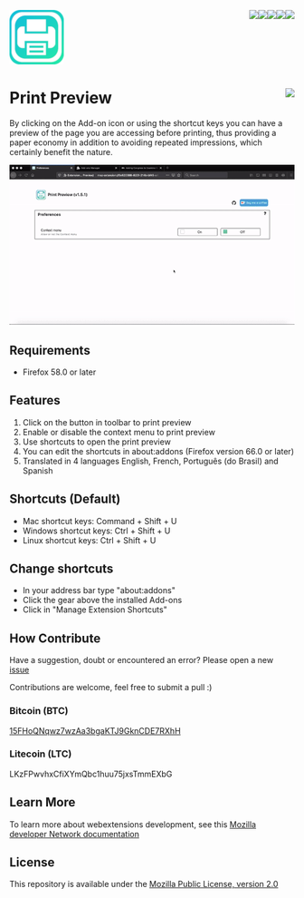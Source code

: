 [<img align="right" src="https://img.shields.io/github/issues/jhonatasrm/print-preview.svg">](http://github.com/jhonatasrm/print-preview/issues/)
[<img align="right" src="https://img.shields.io/github/license/jhonatasrm/print-preview.svg">](https://github.com/jhonatasrm/print-preview/blob/master/LICENSE)
[<img align="right" src="https://img.shields.io/github/forks/jhonatasrm/print-preview.svg">]()
[<img align="right" src="https://img.shields.io/github/stars/jhonatasrm/print-preview.svg">]()
[<img align="right" src="https://img.shields.io/github/release/jhonatasrm/print-preview.svg">](https://github.com/jhonatasrm/print-preview/releases)

![Print Preview](/src/res/icons/icon@2x.png)

# Print Preview [<img align="right" src="https://addons.cdn.mozilla.net/static/img/addons-buttons/AMO-button_2.png">](https://addons.mozilla.org/en-US/firefox/addon/print-preview-/)

By clicking on the Add-on icon or using the shortcut keys you can have a preview of the page you are accessing before printing, thus providing a paper economy in addition to avoiding repeated impressions, which certainly benefit the nature.

![Print Preview Screenshot](print-preview.gif)

## Requirements

- Firefox 58.0 or later

## Features

1.  Click on the button in toolbar to print preview
2.  Enable or disable the context menu to print preview
3.  Use shortcuts to open the print preview
4.  You can edit the shortcuts in about:addons (Firefox version 66.0 or later)
5.  Translated in 4 languages English, French, Português (do Brasil) and Spanish

## Shortcuts (Default)

- Mac shortcut keys: Command + Shift + U
- Windows shortcut keys: Ctrl + Shift + U
- Linux shortcut keys: Ctrl + Shift + U

## Change shortcuts

- In your address bar type "about:addons"
- Click the gear above the installed Add-ons
- Click in "Manage Extension Shortcuts"

## How Contribute

Have a suggestion, doubt or encountered an error? Please open a new [issue](https://github.com/jhonatasrm/print-preview/issues)

Contributions are welcome, feel free to submit a pull :)

### Bitcoin (BTC)

[15FHoQNqwz7wzAa3bgaKTJ9GknCDE7RXhH](https://www.blockchain.com/btc/address/15FHoQNqwz7wzAa3bgaKTJ9GknCDE7RXhH)

### Litecoin (LTC)

LKzFPwvhxCfiXYmQbc1huu75jxsTmmEXbG

## Learn More

To learn more about webextensions development, see this [Mozilla developer Network documentation](https://developer.mozilla.org/en-US/Add-ons/WebExtensions)

## License

This repository is available under the [Mozilla Public License, version 2.0](https://github.com/jhonatasrm/print-preview/blob/master/LICENSE)
